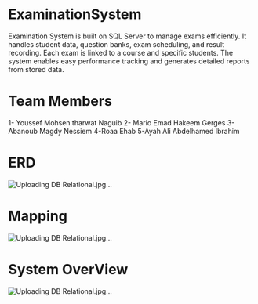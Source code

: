 # ExaminationSystem
Examination System is built on SQL Server to manage exams efficiently. It handles student data, question banks, exam scheduling, and result recording. Each exam is linked to a course and specific students. The system enables easy performance tracking and generates detailed reports from stored data.

# Team Members 
 1- Youssef Mohsen tharwat Naguib 
 2- Mario Emad Hakeem Gerges
3- Abanoub Magdy Nessiem 
4-Roaa Ehab 
5-Ayah Ali Abdelhamed Ibrahim

# ERD 
![Uploading DB Relational.jpg…](https://github.com/abanoubmagdy4/ExaminationSystem/blob/391dc4764f1910d2ab19983ed1732adec4b6babc/DB%20Relational.jpg)

# Mapping
![Uploading DB Relational.jpg…](https://github.com/abanoubmagdy4/ExaminationSystem/blob/0bf2ad832e4b6664090b49f9bcb33eb2b0fbe917/WhatsApp%20Image%202025-05-03%20at%206.40.27%20PM.jpeg)


# System OverView
![Uploading DB Relational.jpg…](https://github.com/abanoubmagdy4/ExaminationSystem/blob/8d038a391514b971b05b12181473f010591f7ef7/Overview.jpg)


